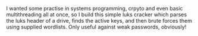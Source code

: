 I wanted some practise in systems programming, crpyto and even basic multithreading all at once, so I build this simple luks cracker which parses the luks header of a drive, finds the active keys, and then brute forces them using supplied wordlists. Only useful against weak passwords, obviously!
